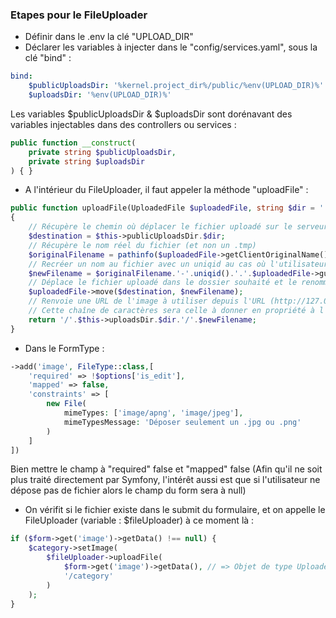### Etapes pour le FileUploader

- Définir dans le .env la clé "UPLOAD_DIR"
- Déclarer les variables à injecter dans le "config/services.yaml", sous la clé "bind" :

```yaml
bind:
    $publicUploadsDir: '%kernel.project_dir%/public/%env(UPLOAD_DIR)%'
    $uploadsDir: '%env(UPLOAD_DIR)%'
```

Les variables $publicUploadsDir & $uploadsDir sont dorénavant des variables injectables dans des controllers ou services :

```php
public function __construct(
    private string $publicUploadsDir,
    private string $uploadsDir
) { }
```


- A l'intérieur du FileUploader, il faut appeler la méthode "uploadFile" :
```php
public function uploadFile(UploadedFile $uploadedFile, string $dir = ''): string
{
    // Récupère le chemin où déplacer le fichier uploadé sur le serveur
    $destination = $this->publicUploadsDir.$dir;
    // Récupère le nom réel du fichier (et non un .tmp)
    $originalFilename = pathinfo($uploadedFile->getClientOriginalName(), PATHINFO_FILENAME);
    // Recréer un nom au fichier avec un uniqid au cas où l'utilisateur upload plusieurs fois un fichier de même nom
    $newFilename = $originalFilename.'-'.uniqid().'.'.$uploadedFile->guessExtension();
    // Déplace le fichier uploadé dans le dossier souhaité et le renomme par le nom créé précédemment
    $uploadedFile->move($destination, $newFilename);
    // Renvoie une URL de l'image à utiliser depuis l'URL (http://127.0.0.1:8000/uploads/xxx.jpg)
    // Cette chaîne de caractères sera celle à donner en propriété à l'objet
    return '/'.$this->uploadsDir.$dir.'/'.$newFilename;
} 
```
- Dans le FormType :

```php
->add('image', FileType::class,[
    'required' => !$options['is_edit'],
    'mapped' => false,
    'constraints' => [
        new File(
            mimeTypes: ['image/apng', 'image/jpeg'],
            mimeTypesMessage: 'Déposer seulement un .jpg ou .png'
        )
    ]
])
```

Bien mettre le champ à "required" false et "mapped" false
(Afin qu'il ne soit plus traité directement par Symfony, l'intérêt aussi est que si l'utilisateur ne dépose pas de fichier alors le champ du form sera à null)

- On vérifit si le fichier existe dans le submit du formulaire, et on appelle le FileUploader (variable : $fileUploader) à ce moment là :

```php
if ($form->get('image')->getData() !== null) {
    $category->setImage(
        $fileUploader->uploadFile(
            $form->get('image')->getData(), // => Objet de type UploadedFile
            '/category'
        )
    );
}
```
